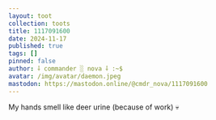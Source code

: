 ```yaml
---
layout: toot
collection: toots
title: 1117091600
date: 2024-11-17
published: true
tags: []
pinned: false
author: ⸸ commander ░ nova ⸸ :~$
avatar: /img/avatar/daemon.jpeg
mastodon: https://mastodon.online/@cmdr_nova/1117091600
---
```


My hands smell like deer urine (because of work) 💀
